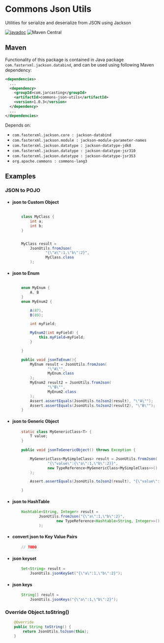 # Commons Json Utils
Utilities for serialize and deserialize from JSON using Jackson

[![javadoc](https://javadoc.io/badge2/com.jarcasting/commons-json-utils/javadoc.svg)](https://javadoc.io/doc/com.jarcasting/commons-json-utils)
![Maven Central](https://img.shields.io/maven-central/v/com.jarcasting/commons-json-utils?style=flat-square)


## Maven

Functionality of this package is contained in Java package `com.fasterxml.jackson.databind`, and can be used using following Maven dependency:

```xml
<dependencies>
  ...
  <dependency>
    <groupId>com.jarcasting</groupId>
    <artifactId>commons-json-utils</artifactId>
    <version>1.0.3</version>
  </dependency>
  ...
</dependencies>
```

Depends on: 

* `com.fasterxml.jackson.core : jackson-databind`
* `com.fasterxml.jackson.module : jackson-module-parameter-names`
* `com.fasterxml.jackson.datatype : jackson-datatype-jdk8`
* `com.fasterxml.jackson.datatype : jackson-datatype-jsr310`
* `com.fasterxml.jackson.datatype : jackson-datatype-jsr353`
* `org.apache.commons : commons-lang3`










## Examples




### JSON to POJO

* #### json to Custom Object
    ```java
  
        class MyClass {
            int a;
            int b;
        }
  
  
        MyClass result = 
            JsonUtils.fromJson(
                   "{\"a\":1,\"b\":2}", 
                   MyClass.class
            );
    ```
  

* #### json to Enum
    ```java

        enum MyEnum {
            A, B
        }
        enum MyEnum2 {
    
            A(87),
            B(89);
    
            int myField;
    
            MyEnum2(int myField) {
                this.myField=myField;
            }
    
        }
    
        public void jsonToEnum(){
            MyEnum result = JsonUtils.fromJson(
                    "\"A\"",
                    MyEnum.class
            );
            MyEnum2 result2 = JsonUtils.fromJson(
                    "\"B\"",
                    MyEnum2.class
            );
            Assert.assertEquals(JsonUtils.toJson2(result), "\"A\"");
            Assert.assertEquals(JsonUtils.toJson2(result2), "\"B\"");
        }

    ```
  
* #### json to Generic Object
    ```java
        static class MyGenericClass<T> {
            T value;
        }
        
        public void jsonToGenericObject() throws Exception {
    
            MyGenericClass<MySimpleClass> result = JsonUtils.fromJson(
                    "{\"value\":{\"a\":1,\"b\":2}}",
                    new TypeReference<MyGenericClass<MySimpleClass>>() { }
            );
    
            Assert.assertEquals(JsonUtils.toJson2(result), "{\"value\":{\"a\":1,\"b\":2}}");
    
        }
    ```

* #### json to HashTable
    ```java
        Hashtable<String, Integer> result =
                JsonUtils.fromJson("{\"a\":1,\"b\":2}",
                        new TypeReference<Hashtable<String, Integer>>(){}
                );
    ```

* #### convert json to Key Value Pairs
    ```java
        // TODO

    ```

* #### json keyset
    ```java
        Set<String> result = 
            JsonUtils.jsonKeySet("{\"a\":1,\"b\":2}");
    ```

* #### json keys
    ```java
        String[] result = 
            JsonUtils.jsonKeys("{\"a\":1,\"b\":2}");
    ```



### Override Object.toString()

```java
    @Override
    public String toString() {
        return JsonUtils.toJson(this);
    }
```


